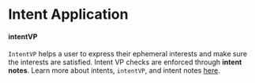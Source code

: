 # Intent Application



#### intentVP
`IntentVP` helps a user to express their ephemeral interests and make sure the interests are satisfied. Intent VP checks are enforced through **intent notes**. Learn more about intents, `intentVP`, and intent notes [here](./exec.md).

